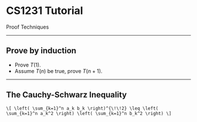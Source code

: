 # CS1231 Tutorial

Proof Techniques

---

## Prove by induction

- Prove $T(1)$.
- Assume $T(n)$ be true, prove $T(n+1)$.

---

## The Cauchy-Schwarz Inequality

`
\[
\left( \sum_{k=1}^n a_k b_k \right)^{\!\!2} \leq
 \left( \sum_{k=1}^n a_k^2 \right) \left( \sum_{k=1}^n b_k^2 \right)
\]
`
